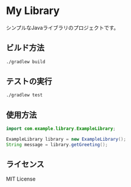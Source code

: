# My Library

シンプルなJavaライブラリのプロジェクトです。

## ビルド方法

```bash
./gradlew build
```

## テストの実行

```bash
./gradlew test
```

## 使用方法

```java
import com.example.library.ExampleLibrary;

ExampleLibrary library = new ExampleLibrary();
String message = library.getGreeting();
```

## ライセンス

MIT License 